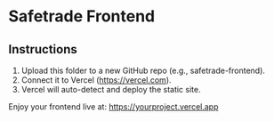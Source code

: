 # Safetrade Frontend

## Instructions
1. Upload this folder to a new GitHub repo (e.g., safetrade-frontend).
2. Connect it to Vercel (https://vercel.com).
3. Vercel will auto-detect and deploy the static site.

Enjoy your frontend live at: https://yourproject.vercel.app
